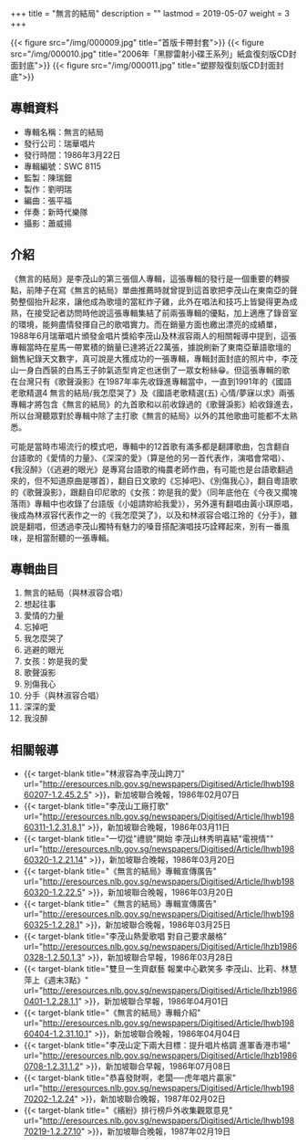 +++
title = "無言的結局"
description = ""
lastmod = 2019-05-07
weight = 3
+++

{{< figure src="/img/000009.jpg"  title="首版卡帶封套">}}
{{< figure src="/img/000010.jpg" title="2006年「黑膠雷射小碟王系列」紙盒復刻版CD封面封底">}}
{{< figure src="/img/000011.jpg" title="塑膠殼復刻版CD封面封底">}}

## 專輯資料

* 專輯名稱：無言的結局
* 發行公司：瑞華唱片
* 發行時間：1986年3月22日
* 專輯編號：SWC 8115
* 監製：陳瑞鈿
* 製作：劉明瑞
* 編曲：張平福
* 伴奏：新時代樂隊
* 攝影：蕭威揚

## 介紹

《無言的結局》是李茂山的第三張個人專輯，這張專輯的發行是一個重要的轉捩點，前陣子在寫《無言的結局》單曲推薦時就曾提到這首歌把李茂山在東南亞的聲勢整個抬升起來，讓他成為歌壇的當紅炸子雞，此外在唱法和技巧上皆變得更為成熟，在接受記者訪問時他說這張專輯集結了前兩張專輯的優點，加上適應了錄音室的環境，能夠盡情發揮自己的歌唱實力。而在銷量方面也繳出漂亮的成績單，1988年6月瑞華唱片頒發金唱片獎給李茂山及林淑容兩人的相關報導中提到，這張專輯當時在星馬一帶累積的銷量已達將近22萬張，據說刷新了東南亞華語歌壇的銷售紀錄天文數字，真可說是大獲成功的一張專輯，專輯封面封底的照片中，李茂山一身白西裝的白馬王子帥氣造型肯定也迷倒了一眾女粉絲😁。但這張專輯的歌在台灣只有《歌聲淚影》在1987年率先收錄進專輯當中，一直到1991年的《國語老歌精選4 無言的結局/我怎麼哭了》及《國語老歌精選(五) 心情/夢寐以求》兩張專輯才將包含《無言的結局》的九首歌和以前收錄過的《歌聲淚影》給收錄進去，所以台灣聽眾對於專輯中除了主打歌《無言的結局》以外的其他歌曲可能都不太熟悉。

可能是當時市場流行的模式吧，專輯中的12首歌有滿多都是翻譯歌曲，包含翻自台語歌的《愛情的力量》、《深深的愛》（算是他的另一首代表作，演唱會常唱）、《我沒醉》（《逃避的眼光》是專寫台語歌的梅農老師作曲，有可能也是台語歌翻過來的，但不知道原曲是哪首），翻自日文歌的《忘掉吧》、《別傷我心》，翻自粵語歌的《歌聲淚影》，跟翻自印尼歌的《女孩：妳是我的愛》（同年底他在《今夜又擱塊落雨》專輯中也收錄了台語版《小姐請妳給我愛》），另外還有翻唱由黃小琪原唱，後成為林淑容代表作之一的《我怎麼哭了》，以及和林淑容合唱江玲的《分手》，雖說是翻唱，但透過李茂山獨特有魅力的嗓音搭配演唱技巧詮釋起來，別有一番風味，是相當耐聽的一張專輯。


## 專輯曲目

1. 無言的結局（與林淑容合唱）
2. 想起往事
3. 愛情的力量
4. 忘掉吧
5. 我怎麼哭了
6. 逃避的眼光
7. 女孩：妳是我的愛
8. 歌聲淚影
9. 別傷我心
10. 分手（與林淑容合唱）
11. 深深的愛
12. 我沒醉

## 相關報導
* {{< target-blank title="林淑容為李茂山跨刀" url="http://eresources.nlb.gov.sg/newspapers/Digitised/Article/lhwb19860207-1.2.45.2.5" >}}，新加坡聯合晚報，1986年02月07日
* {{< target-blank title="李茂山工廠打歌" url="http://eresources.nlb.gov.sg/newspapers/Digitised/Article/lhwb19860311-1.2.31.8.1" >}}，新加坡聯合晚報，1986年03月11日
* {{< target-blank title="一切從\"禮貌\"開始 李茂山林秀明喜結\"電視情\"" url="http://eresources.nlb.gov.sg/newspapers/Digitised/Article/lhwb19860320-1.2.21.14" >}}，新加坡聯合晚報，1986年03月20日
* {{< target-blank title="《無言的結局》專輯宣傳廣告" url="http://eresources.nlb.gov.sg/newspapers/Digitised/Article/lhwb19860320-1.2.22.5" >}}，新加坡聯合晚報，1986年03月20日
* {{< target-blank title="《無言的結局》專輯宣傳廣告" url="http://eresources.nlb.gov.sg/newspapers/Digitised/Article/lhwb19860325-1.2.28.1" >}}，新加坡聯合晚報，1986年03月25日
* {{< target-blank title="李茂山熱愛歌唱 對自己要求嚴格" url="http://eresources.nlb.gov.sg/newspapers/Digitised/Article/lhzb19860328-1.2.50.1.3" >}}，新加坡聯合早報，1986年03月28日
* {{< target-blank title="雙旦一生齊獻藝 報業中心歡笑多 李茂山、比莉、林慧萍上《週末3點》" url="http://eresources.nlb.gov.sg/newspapers/Digitised/Article/lhzb19860401-1.2.28.1.1" >}}，新加坡聯合早報，1986年04月01日
* {{< target-blank title="《無言的結局》專輯介紹" url="http://eresources.nlb.gov.sg/newspapers/Digitised/Article/lhwb19860404-1.2.31.10.1" >}}，新加坡聯合晚報，1986年04月04日
* {{< target-blank title="李茂山定下兩大目標：提升唱片格調 進軍香港市場" url="http://eresources.nlb.gov.sg/newspapers/Digitised/Article/lhzb19860708-1.2.31.1.2" >}}，新加坡聯合早報，1986年07月08日
* {{< target-blank title="恭喜發財啊，老闆──虎年唱片贏家" url="http://eresources.nlb.gov.sg/newspapers/Digitised/Article/lhwb19870202-1.2.24" >}}，新加坡聯合晚報，1987年02月02日
* {{< target-blank title="《繽紛》排行榜戶外收集觀眾意見" url="http://eresources.nlb.gov.sg/newspapers/Digitised/Article/lhwb19870219-1.2.27.10" >}}，新加坡聯合晚報，1987年02月19日
